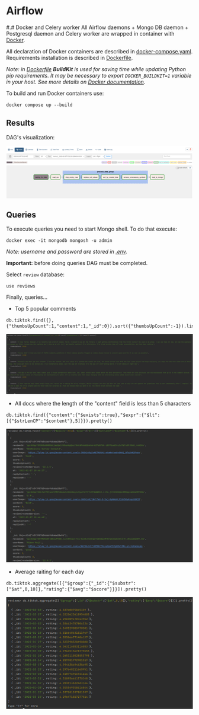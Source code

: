 # Airflow

#.# Docker and Celery worker
All Airflow daemons + Mongo DB daemon + Postgresql daemon and Celery worker are wrapped in container with [Docker](https://www.docker.com/).

All declaration of Docker containers are described in [docker-compose.yaml](docker-compose.yaml).
Requirements installation is described in [Dockerfile](Dockerfile).

_Note: in [Dockerfile](Dockerfile) **BuildKit** is used for saving time while updating Python pip requirements.
It may be necessary to export `DOCKER_BUILDKIT=1` variable in your host. See more details on [Docker documentation](https://docs.docker.com/build/buildkit/#getting-started)._

To build and run Docker containers use:

```shell 
docker compose up --build 
```


## Results

DAG's visualization:

![img.png](imgs/img.png)

## Queries

To execute queries you need to start Mongo shell. To do that execute:

```shell
docker exec -it mongodb mongosh -u admin 
```

_Note: username and password are stored in [.env](.env)._

**Important:** before doing queries DAG must be completed.

Select `review` database:

```shell
use reviews
```

Finally, queries...

- Top 5 popular comments
```shell
db.tiktok.find({},{"thumbsUpCount":1,"content":1,"_id":0}).sort({"thumbsUpCount":-1}).limit(5).pretty()
```
![img.png](imgs/img_1.png)
- All docs where the length of the "content" field is less than 5 characters
```shell
db.tiktok.find({"content":{"$exists":true},"$expr":{"$lt":[{"$strLenCP":"$content"},5]}}).pretty()
```
![img.png](imgs/img_4.png)

- Average raiting for each day
```shell
db.tiktok.aggregate([{"$group":{"_id":{"$substr":["$at",0,10]},"rating":{"$avg":"$score"}}}]).pretty()
```
![img_2.png](imgs/img_2.png)